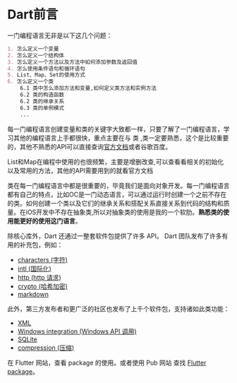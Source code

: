 # Dart前言

一门编程语言无非是以下这几个问题：
```markdown
1. 怎么定义一个变量
2. 怎么定义一个结构体
3. 怎么定义一个方法以及方法中如何添加参数及返回值
4. 怎么使用条件语句和循环语句
5. List、Map、Set的使用方式
6. 怎么定义一个类
    6.1 类中怎么添加方法和变量,如何定义类方法和实例方法
    6.2 类的构造函数
    6.2 类的继承关系
    6.3 类的单例模式
    ...
```

每一门编程语言创建变量和类的关键字大致都一样，只要了解了一门编程语言，学习其他的编程语言上手都很快，重点主要在与 类 ,类一定要熟悉，这个是比较重要的，其他不熟悉的API可以直接查询[官方文档](https://dart.cn/guides/language/language-tour)或者谷歌百度。

List和Map在编程中使用的也很频繁，主要是增删改查,可以查看看相关的初始化以及常用的方法，其他的API需要用到的就看官方文档

类在每一门编程语言中都是很重要的，毕竟我们是面向对象开发。每一门编程语言都有自己的特点，比如OC是一门动态语言，可以通过运行时创建一个之前不存在的类。如何创建一个类以及它们的继承关系和搭配关系直接关系到代码的结构和质量。在iOS开发中不存在抽象类,所以对抽象类的使用是我的一个软肋。**熟悉类的使用能更好的使用这门语言**。

除核心库外，Dart 还通过一整套软件包提供了许多 API。 Dart 团队发布了许多有用的补充包，例如：
* [characters (字符)](https://pub.flutter-io.cn/packages/characters)
* [intl (国际化)](https://pub.flutter-io.cn/packages/intl)
* [http (http 请求)](https://pub.flutter-io.cn/packages/http)
* [crypto (哈希加密)](https://pub.flutter-io.cn/packages/crypto)
* [markdown](https://pub.flutter-io.cn/packages/markdown)

此外，第三方发布者和更广泛的社区也发布了上千个软件包，支持诸如此类功能：
* [XML](https://pub.flutter-io.cn/packages/xml)
* [Windows integration (Windows API 调用)](https://pub.flutter-io.cn/packages/win32) 
* [SQLite](https://pub.flutter-io.cn/packages/sqflite)
* [compression (压缩)](https://pub.flutter-io.cn/packages/archive)

在 Flutter 网站，查看 package 的使用。或者使用 Pub 网站 查找 [Flutter package](https://pub.flutter-io.cn/flutter/packages)。